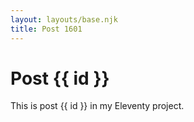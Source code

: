 ```yaml
---
layout: layouts/base.njk
title: Post 1601
---
```


# Post {{ id }}

This is post {{ id }} in my Eleventy project.
